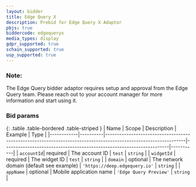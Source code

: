 ```yaml
---
layout: bidder
title: Edge Query X
description: Prebid for Edge Query X Adaptor
pbjs: true
biddercode: edgequeryx 
media_types: display
gdpr_supported: true
schain_supported: true
usp_supported: true
---
```


### Note:
The Edge Query bidder adaptor requires setup and approval from the Edge Query team. Please reach out to your account manager for more information and start using it.

### Bid params

{: .table .table-bordered .table-striped }
| Name       | Scope    | Description                                                                                                    | Example                                                              | Type      |
|------------|----------|----------------------------------------------------------------------------------------------------------------|----------------------------------------------------------------------|-----------|
| `accountId`| required | The account ID                                                                                                 | `test`                                                               | `string`  |
| `widgetId` | required | The widget ID                                                                                                  | `test`                                                               | `string`  |
| `domain`   | optional | The network domain (default see example)                                                                       | `'https://deep.edgequery.io'`                                        | `string`  |
| `appName`  | optional | Mobile application name                                                                                        | `'Edge Query Preview'`                                           | `string`  |

